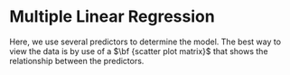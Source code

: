# Multiple Linear Regression
Here, we use several predictors to determine the model. The best way to view the data is by use of a $\bf {scatter plot matrix}$ that shows the relationship between the predictors.
<!--stackedit_data:
eyJoaXN0b3J5IjpbNTcwNTI1NzM0LC05NjE4OTc4M119
-->